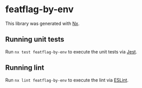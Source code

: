 # featflag-by-env

This library was generated with [Nx](https://nx.dev).

## Running unit tests

Run `nx test featflag-by-env` to execute the unit tests via [Jest](https://jestjs.io).

## Running lint

Run `nx lint featflag-by-env` to execute the lint via [ESLint](https://eslint.org/).
